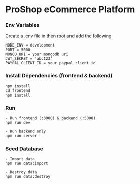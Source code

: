 # ProShop eCommerce Platform
### Env Variables

Create a .env file in then root and add the following
```
NODE_ENV = development
PORT = 5000
MONGO_URI = your mongodb uri
JWT_SECRET = 'abc123'
PAYPAL_CLIENT_ID = your paypal client id
```

### Install Dependencies (frontend & backend)
```
npm install
cd frontend
npm install
```

### Run
```
- Run frontend (:3000) & backend (:5000) 
npm run dev

- Run backend only 
npm run server
```

### Seed Database
```
- Import data
npm run data:import

- Destroy data
npm run data:destroy
```
